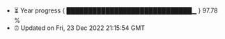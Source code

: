 - ⏳ Year progress { █████████████████████████████▁ } 97.78 %
- ⏰ Updated on Fri, 23 Dec 2022 21:15:54 GMT

